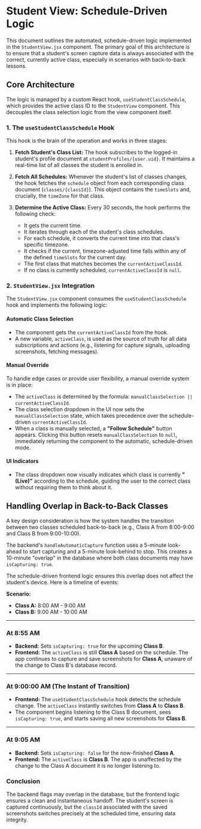 # Student View: Schedule-Driven Logic

This document outlines the automated, schedule-driven logic implemented in the `StudentView.jsx` component. The primary goal of this architecture is to ensure that a student's screen capture data is always associated with the correct, currently active class, especially in scenarios with back-to-back lessons.

## Core Architecture

The logic is managed by a custom React hook, `useStudentClassSchedule`, which provides the active class ID to the `StudentView` component. This decouples the class selection logic from the view component itself.

### 1. The `useStudentClassSchedule` Hook

This hook is the brain of the operation and works in three stages:

1.  **Fetch Student's Class List:** The hook subscribes to the logged-in student's profile document at `studentProfiles/{user.uid}`. It maintains a real-time list of all classes the student is enrolled in.

2.  **Fetch All Schedules:** Whenever the student's list of classes changes, the hook fetches the `schedule` object from each corresponding class document (`classes/{classId}`). This object contains the `timeSlots` and, crucially, the `timeZone` for that class.

3.  **Determine the Active Class:** Every 30 seconds, the hook performs the following check:
    *   It gets the current time.
    *   It iterates through each of the student's class schedules.
    *   For each schedule, it converts the current time into that class's specific timezone.
    *   It checks if the current, timezone-adjusted time falls within any of the defined `timeSlots` for the current day.
    *   The first class that matches becomes the `currentActiveClassId`.
    *   If no class is currently scheduled, `currentActiveClassId` is `null`.

### 2. `StudentView.jsx` Integration

The `StudentView.jsx` component consumes the `useStudentClassSchedule` hook and implements the following logic:

#### Automatic Class Selection

- The component gets the `currentActiveClassId` from the hook.
- A new variable, `activeClass`, is used as the source of truth for all data subscriptions and actions (e.g., listening for capture signals, uploading screenshots, fetching messages).

#### Manual Override

To handle edge cases or provide user flexibility, a manual override system is in place:

- The `activeClass` is determined by the formula: `manualClassSelection || currentActiveClassId`.
- The class selection dropdown in the UI now sets the `manualClassSelection` state, which takes precedence over the schedule-driven `currentActiveClassId`.
- When a class is manually selected, a **"Follow Schedule"** button appears. Clicking this button resets `manualClassSelection` to `null`, immediately returning the component to the automatic, schedule-driven mode.

#### UI Indicators

- The class dropdown now visually indicates which class is currently **"(Live)"** according to the schedule, guiding the user to the correct class without requiring them to think about it.

## Handling Overlap in Back-to-Back Classes

A key design consideration is how the system handles the transition between two classes scheduled back-to-back (e.g., Class A from 8:00-9:00 and Class B from 9:00-10:00).

The backend's `handleAutomaticCapture` function uses a 5-minute look-ahead to start capturing and a 5-minute look-behind to stop. This creates a 10-minute "overlap" in the database where both class documents may have `isCapturing: true`.

The schedule-driven frontend logic ensures this overlap does not affect the student's device. Here is a timeline of events:

**Scenario:**
*   **Class A:** 8:00 AM - 9:00 AM
*   **Class B:** 9:00 AM - 10:00 AM

---

### **At 8:55 AM**

*   **Backend:** Sets `isCapturing: true` for the upcoming **Class B**.
*   **Frontend:** The `activeClass` is still **Class A** based on the schedule. The app continues to capture and save screenshots for **Class A**, unaware of the change to Class B's database record.

---

### **At 9:00:00 AM (The Instant of Transition)**

*   **Frontend:** The `useStudentClassSchedule` hook detects the schedule change. The `activeClass` instantly switches from **Class A** to **Class B**.
*   The component begins listening to the Class B document, sees `isCapturing: true`, and starts saving all new screenshots for **Class B**.

---

### **At 9:05 AM**

*   **Backend:** Sets `isCapturing: false` for the now-finished **Class A**.
*   **Frontend:** The `activeClass` is **Class B**. The app is unaffected by the change to the Class A document it is no longer listening to.

### Conclusion

The backend flags may overlap in the database, but the frontend logic ensures a clean and instantaneous handoff. The student's screen is captured continuously, but the `classId` associated with the saved screenshots switches precisely at the scheduled time, ensuring data integrity.

